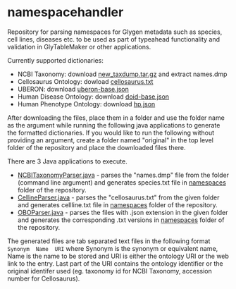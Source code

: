 # namespacehandler
Repository for parsing namespaces for Glygen metadata such as species, cell lines, diseases etc. to be used as part of typeahead functionality and validation in GlyTableMaker or other applications.

Currently supported dictionaries:
*  NCBI Taxonomy: download [new_taxdump.tar.gz](https://ftp.ncbi.nih.gov/pub/taxonomy/new_taxdump/new_taxdump.tar.gz) and extract names.dmp
*  Cellosaurus Ontology: dowload [cellosaurus.txt](https://ftp.expasy.org/databases/cellosaurus/cellosaurus.txt)
*  UBERON: download [uberon-base.json](http://purl.obolibrary.org/obo/uberon/uberon-base.json)
*  Human Disease Ontology: download [doid-base.json](https://github.com/DiseaseOntology/HumanDiseaseOntology/blob/main/src/ontology/doid-base.json)
*  Human Phenotype Ontology: download [hp.json](https://github.com/obophenotype/human-phenotype-ontology/releases/download/v2024-04-04/hp.json)

After downloading the files, place them in a folder and use the folder name as the argument while running the following java applications to generate the formatted dictionaries. If you would like to run the following without providing an argument, create a folder named "original" in the top level folder of the repository and place the downloaded files there.

There are 3 Java applications to execute. 
* [NCBITaxonomyParser.java](https://github.com/glygener/namespacehandler/blob/main/src/main/java/org/glygen/namespacehandler/NcbiTaxonomyParser.java) - parses the "names.dmp" file from the folder (command line argument) and generates species.txt file in [namespaces](https://github.com/glygener/namespacehandler/tree/main/namespaces) folder of the repository.
* [CellineParser.java](https://github.com/glygener/namespacehandler/blob/main/src/main/java/org/glygen/namespacehandler/CellineParser.java) - parses the "cellosaurus.txt" from the given folder and generates cellline.txt file in [namespaces](https://github.com/glygener/namespacehandler/tree/main/namespaces) folder of the repository.
* [OBOParser.java](https://github.com/glygener/namespacehandler/blob/main/src/main/java/org/glygen/namespacehandler/OBOParser.java) - parses the files with .json extension in the given folder and generates the corresponding .txt versions in [namespaces](https://github.com/glygener/namespacehandler/tree/main/namespaces) folder of the repository.

The generated files are tab separated text files in the following format
```Synonym  Name  URI``` where Synonym is the synonym or equivalent name, Name is the name to be stored and URI is either the ontology URI or the web link to the entry. Last part of the URI contains the ontology identifier or the original identifer used (eg. taxonomy id for NCBI Taxonomy, accession number for Cellosaurus).
